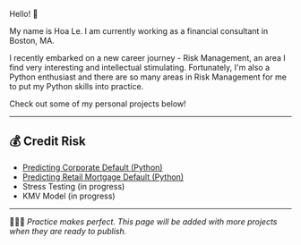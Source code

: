 Hello! 👋 

My name is Hoa Le. I am currently working as a financial consultant in Boston, MA. 

I recently embarked on a new career journey - Risk Management, an area I find very interesting and intellectual stimulating. Fortunately, I'm also a Python enthusiast and there are so many areas in Risk Management for me to put my Python skills into practice.

Check out some of my personal projects below!

-------

## 💰 Credit Risk
- [Predicting Corporate Default (Python)](https://github.com/Hoale2908/Predicting-Company-Default/blob/main/README.md)
- [Predicting Retail Mortgage Default (Python)](https://github.com/Hoale2908/retail_mortgage/blob/a4f35e5efdadcb9ecf4a7e41cda5a45583035766/Retail%20Mortgage%20Portfolio%20Model.ipynb)
- Stress Testing (in progress)
- KMV Model (in progress)

-------


🏃🏻‍➡️ *Practice makes perfect. This page will be added with more projects when they are ready to publish.*